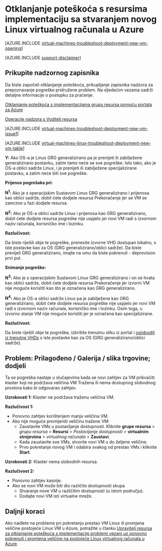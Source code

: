 <properties
   pageTitle="Otklanjanje poteškoća s upravitelja Resursa – Linux VM implementacije | Microsoft Azure"
   description="Otklanjanje poteškoća s resursima implementacije prilikom stvaranja novog Linux virtualnog računala u Azure"
   services="virtual-machines-linux, azure-resource-manager"
   documentationCenter=""
   authors="JiangChen79"
   manager="felixwu"
   editor=""
   tags="top-support-issue, azure-resource-manager"/>

<tags
  ms.service="virtual-machines-linux"
  ms.workload="na"
  ms.tgt_pltfrm="vm-linux"
  ms.devlang="na"
  ms.topic="article"
  ms.date="09/09/2016"
  ms.author="cjiang"/>

# <a name="troubleshoot-resource-manager-deployment-issues-with-creating-a-new-linux-virtual-machine-in-azure"></a>Otklanjanje poteškoća s resursima implementaciju sa stvaranjem novog Linux virtualnog računala u Azure

[AZURE.INCLUDE [virtual-machines-troubleshoot-deployment-new-vm-opening](../../includes/virtual-machines-troubleshoot-deployment-new-vm-opening-include.md)]

[AZURE.INCLUDE [support-disclaimer](../../includes/support-disclaimer.md)]

## <a name="collect-audit-logs"></a>Prikupite nadzornog zapisnika

Da biste započeli otklanjanje poteškoća, prikupljanje zapisnika nadzora za prepoznavanje pogreške pridružene problem. Na sljedećim vezama sadrži detaljne informacije o postupku za praćenje.

[Otklanjanje poteškoća s implementacijama grupu resursa pomoću portala za Azure](../resource-manager-troubleshoot-deployments-portal.md)

[Operacije nadzora s Voditelj resursa](../resource-group-audit.md)

[AZURE.INCLUDE [virtual-machines-troubleshoot-deployment-new-vm-issue1](../../includes/virtual-machines-troubleshoot-deployment-new-vm-issue1-include.md)]

[AZURE.INCLUDE [virtual-machines-linux-troubleshoot-deployment-new-vm-table](../../includes/virtual-machines-linux-troubleshoot-deployment-new-vm-table.md)]

**Y:** Ako OS-a je Linux GRG generalizirano pa je prenijeti ili zabilježene generalizirano postavku, zatim tamo neće se sve pogreške. Isto tako, ako je OS-a oblici sadrže Linux, i je prenijeti ili zabilježene specijalizirane postavku, a zatim neće biti sve pogreške.

**Prijenos pogrešaka pri:**

**N<sup>1</sup>:** Ako je s operacijskim Sustavom Linux GRG generalizirano i prijenosa kao oblici sadrže, dobit ćete dodjele resursa Prekoračenje jer se VM se zamrzne u fazi dodjele resursa.

**N<sup>2</sup>:** Ako je OS-a oblici sadrže Linux i prijenosa kao GRG generalizirano, dobit ćete dodjele resursa pogreške nije uspjelo jer novi VM radi s izvornom naziv računala, korisničko ime i lozinku.

**Razlučivost:**

Da biste riješili obje te pogreške, prenesite izvorne VHD dostupan lokalno, s iste postavke kao za OS (GRG generalizirano/oblici sadrže). Da biste prenijeli GRG generalizirano, imajte na umu da biste pokrenuli - deprovision prvi put.

**Snimanje pogreške:**

**N<sup>3</sup>:** Ako je s operacijskim Sustavom Linux GRG generalizirano i on se hvata kao oblici sadrže, dobit ćete dodjele resursa Prekoračenje jer izvorni VM nije moguće koristiti kao što je označena kao GRG generalizirano.

**N<sup>4</sup>:** Ako je OS-a oblici sadrže Linux pa je zabilježene kao GRG generalizirano, dobit ćete dodjele resursa pogreške nije uspjelo jer novi VM radi s izvornom naziv računala, korisničko ime i lozinku. Osim toga, u izvorno stanje VM nije moguće koristiti jer je označena kao specijalizirane.

**Razlučivost:**

Da biste riješili obje te pogreške, izbrišite trenutnu sliku iz portal i [oslobodili iz trenutne VHDs](virtual-machines-linux-capture-image.md) s iste postavke kao za OS (GRG generalizirano/oblici sadrže).

## <a name="issue-custom-gallery-marketplace-image-allocation-failure"></a>Problem: Prilagođeno / Galerija / slika trgovine; dodjeli
Ta se pogreška nastaje u slučajevima kada se novi zahtjev za VM prikvačiti klaster koji ne podržava veličina VM Tražena ili nema dostupnog slobodnog prostora kako bi odgovarao zahtjev.

**Uzrokovati 1:** Klaster ne podržava traženu veličina VM.

**Razlučivost 1:**

- Ponovno zahtjev korištenjem manja veličina VM.
- Ako nije moguće promijeniti veličinu tražene VM:
  - Zaustavite VMs u postavljanje dostupnosti.
  Kliknite **grupe resursa** > *grupu resursa* > **Resursi** > *Postavljanje dostupnosti* > **virtualnim strojevima** > *virtualnog računala* > **Zaustavi**.
  - Kada zaustavite sve VMs, stvorite novi VM u do željene veličine.
  - Prvo pokretanje novog VM i odabira svakog od prestao VMs i kliknite **Start**.

**Uzrokovati 2:** Klaster nema slobodnih resursa.

**Razlučivost 2:**

- Ponovno zahtjev kasnije.
- Ako se novi VM može biti dio različite dostupnosti skupa
  - Stvaranje nove VM u različitim dostupnosti (u istom području).
  - Dodajte novi VM isti virtualne mreže.

## <a name="next-steps"></a>Daljnji koraci
Ako naiđete na probleme pri pokretanju prestao VM Linux ili promjena veličine postojeće Linux VM u Azure, potražite u članku [Upravitelj resursa za otklanjanje poteškoća s implementacije problemi vezani uz ponovno pokrenuti i promjena veličine na postojeće Linux virtualnog računala u Azure](virtual-machines-linux-restart-resize-error-troubleshooting.md).
